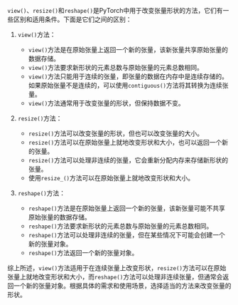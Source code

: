 `view()`、`resize()`和`reshape()`是PyTorch中用于改变张量形状的方法，它们有一些区别和适用条件。下面是它们之间的区别：

1. `view()`方法：
   - `view()`方法是在原始张量上返回一个新的张量，该新张量共享原始张量的数据存储。
   - `view()`方法要求新形状的元素总数与原始张量的元素总数相同。
   - `view()`方法只能用于连续的张量，即张量的数据在内存中是连续存储的。如果原始张量不是连续的，可以使用`contiguous()`方法将其转换为连续张量。
   - `view()`方法通常用于改变张量的形状，但保持数据不变。

2. `resize()`方法：
   - `resize()`方法可以改变张量的形状，但也可以改变张量的大小。
   - `resize()`方法可以在原始张量上就地改变形状和大小，也可以返回一个新的张量。
   - `resize()`方法可以处理非连续的张量，它会重新分配内存来存储新形状的张量。
   - 使用`resize_()`方法可以在原始张量上就地改变形状和大小。

3. `reshape()`方法：
   - `reshape()`方法是在原始张量上返回一个新的张量，该新张量可能不共享原始张量的数据存储。
   - `reshape()`方法要求新形状的元素总数与原始张量的元素总数相同。
   - `reshape()`方法可以处理非连续的张量，但在某些情况下可能会创建一个新的张量对象。
   - `reshape()`方法返回一个新的张量对象。

综上所述，`view()`方法适用于在连续张量上改变形状，`resize()`方法可以在原始张量上就地改变形状和大小，而`reshape()`方法可以处理非连续张量，但通常会返回一个新的张量对象。根据具体的需求和使用场景，选择适当的方法来改变张量的形状。

